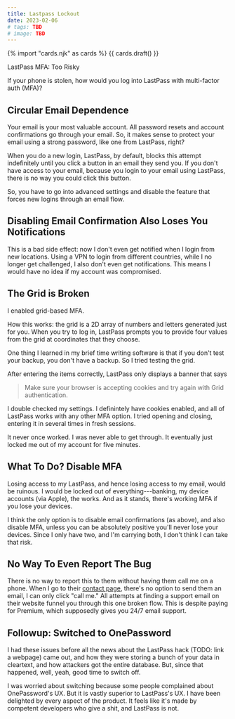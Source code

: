 ```yaml
---
title: Lastpass Lockout
date: 2023-02-06
# tags: TBD
# image: TBD
---
```


{% import "cards.njk" as cards %}
{{ cards.draft() }}

LastPass MFA: Too Risky

If your phone is stolen, how would you log into LastPass with multi-factor auth (MFA)?

## Circular Email Dependence

Your email is your most valuable account. All password resets and account confirmations go through your email. So, it makes sense to protect your email using a strong password, like one from LastPass, right?

When you do a new login, LastPass, by default, blocks this attempt indefinitely until you click a button in an email they send you. If you don't have access to your email, because you login to your email using LastPass, there is no way you could click this button.

So, you have to go into advanced settings and disable the feature that forces new logins through an email flow.

## Disabling Email Confirmation Also Loses You Notifications

This is a bad side effect: now I don't even get notified when I login from new locations. Using a VPN to login from different countries, while I no longer get challenged, I also don't even get notifications. This means I would have no idea if my account was compromised.

## The Grid is Broken

I enabled grid-based MFA.

How this works: the grid is a 2D array of numbers and letters generated just for you. When you try to log in, LastPass prompts you to provide four values from the grid at coordinates that they choose.

One thing I learned in my brief time writing software is that if you don't test your backup, you don't have a backup. So I tried testing the grid.

After entering the items correctly, LastPass only displays a banner that says

> Make sure your browser is accepting cookies and try again with Grid authentication.

I double checked my settings. I definintely have cookies enabled, and all of LastPass works with any other MFA option. I tried opening and closing, entering it in several times in fresh sessions.

It never once worked. I was never able to get through. It eventually just locked me out of my account for five minutes.

## What To Do? Disable MFA

Losing access to my LastPass, and hence losing access to my email, would be ruinous. I would be locked out of everything---banking, my device accounts (via Apple), the works. And as it stands, there's working MFA if you lose your devices.

I think the only option is to disable email confirmations (as above), and also disable MFA, unless you can be absolutely positive you'll never lose your devices. Since I only have two, and I'm carrying both, I don't think I can take that risk.

## No Way To Even Report The Bug

There is no way to report this to them without having them call me on a phone. When I go to their [contact page](https://support.lastpass.com/contact), there's no option to send them an email, I can only click "call me." All attempts at finding a support email on their website funnel you through this one broken flow. This is despite paying for Premium, which supposedly gives you 24/7 email support.

## Followup: Switched to OnePassword

I had these issues before all the news about the LastPass hack (TODO: link a webpage) came out, and how they were storing a bunch of your data in cleartext, and how attackers got the entire database. But, since that happened, well, yeah, good time to switch off.

I was worried about switching because some people complained about OnePassword's UX. But it is vastly superior to LastPass's UX. I have been delighted by every aspect of the product. It feels like it's made by competent developers who give a shit, and LastPass is not.
